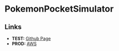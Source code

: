 # PokemonPocketSimulator

## Links

- **TEST:** [Github Page](https://kayoo123.github.io/PokemonPocketSimulator/)
- **PROD:** [AWS](https://dn7uvhfwm7ea0.cloudfront.net/)